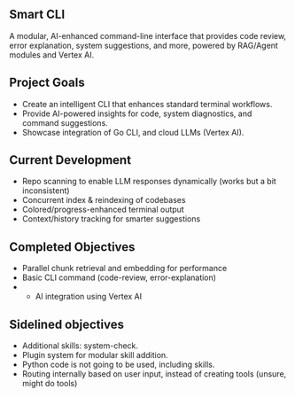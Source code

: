 ## Smart CLI
A modular, AI-enhanced command-line interface that provides code review, error explanation, system suggestions, and more, powered by RAG/Agent modules and Vertex AI.



## Project Goals

- Create an intelligent CLI that enhances standard terminal workflows.
- Provide AI-powered insights for code, system diagnostics, and command suggestions.
- Showcase integration of Go CLI, and cloud LLMs (Vertex AI).

## Current Development
- Repo scanning to enable LLM responses dynamically (works but a bit inconsistent)
- Concurrent index & reindexing of codebases
- Colored/progress-enhanced terminal output
- Context/history tracking for smarter suggestions

## Completed Objectives
- Parallel chunk retrieval and embedding for performance
- Basic CLI command (code-review, error-explanation)
- - AI integration using Vertex AI

## Sidelined objectives 
- Additional skills: system-check.
- Plugin system for modular skill addition.
- Python code is not going to be used, including skills.
- Routing internally based on user input, instead of creating tools (unsure, might do tools)


